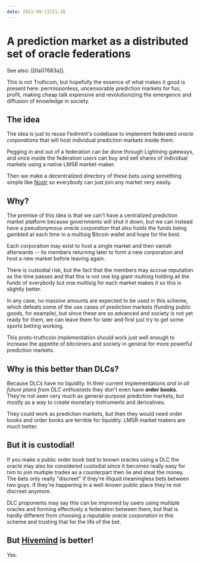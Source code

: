 ```yaml
---
date: 2022-09-11T21:28
---
```


# A prediction market as a distributed set of oracle federations

See also: [[0a07683a]].

This is not Truthcoin, but hopefully the essence of what makes it good is present here: permissionless, uncensorable prediction markets for fun, profit, making cheap talk expensive and revolutionizing the emergence and diffusion of knowledge in society.

## The idea
The idea is just to reuse Fedimint's codebase to implement federated _oracle corporations_ that will host individual prediction markets inside them.

Pegging in and out of a federation can be done through Lightning gateways, and once inside the federation users can buy and sell shares of individual markets using a native LMSR market-maker.

Then we make a decentralized directory of these bets using something simple like [Nostr](https://github.com/nostr-protocol/nostr) so everybody can just join any market very easily.

## Why?

The premise of this idea is that we can't have a centralized prediction market platform because governments will shut it down, but we can instead have a pseudonymous _oracle corporation_ that also holds the funds being gambled at each time in a multisig Bitcoin wallet and hope for the best.

Each corporation may exist to host a single market and then vanish afterwards -- its members returning later to form a new corporation and host a new market before leaving again.

There is custodial risk, but the fact that the members may accrue reputation as the time passes and that this is not one big giant multisig holding all the funds of everybody but one multisig for each market makes it so this is slightly better.

In any case, no massive amounts are expected to be used in this scheme, which defeats some of the use cases of prediction markets (funding public goods, for example), but since these are so advanced and society is not yet ready for them, we can leave them for later and first just try to get some sports betting working.

This proto-truthcoin implementation should work just well enough to increase the appetite of bitcoiners and society in general for more powerful prediction markets.

## Why is this better than DLCs?

Because DLCs have no liquidity. In their current implementations _and in all future plans from DLC enthusiasts_ they don't even have **order books**. They're not seen very much as general-purpose prediction markets, but mostly as a way to create monetary instruments and derivatives.

They could work as prediction markets, but then they would need order books and order books are terrible for liquidity. LMSR market makers are much better.

## But it is custodial!

If you make a public order book tied to known oracles using a DLC the oracle may also be considered custodial since it becomes really easy for him to join multiple trades as a counterpart then lie and steal the money. The bets only really "discreet" if they're illiquid meaningless bets between two guys. If they're happening in a well-known public place they're not discreet anymore.

DLC proponents may say this can be improved by users using multiple oracles and forming effectively a federation between them, but that is hardly different from choosing a reputable _oracle corporation_ in this scheme and trusting that for the life of the bet.

## But [Hivemind](https://bitcoinhivemind.com) is better!

Yes.
